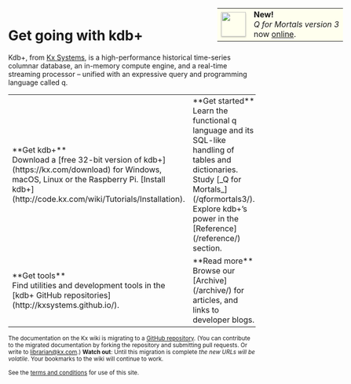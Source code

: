 # Get going with kdb+

<!-- Announce Q4M3 online -->
<div style="position: absolute; margin: 0; padding: 0; right: 50px; top: 50px;">
<table style="background: #ffe; margin: 0; padding: 0;">
<tr>
<td><a href="/mkdocs/qformortals3/" style="border: none; text-decoration: none;"><img src="/img/qfm3.jpg" style="box-shadow: 0 1.5px 3px rgba(0,0,0,.24); width: 50px"/></a></td>
<td><strong>New!</strong><br/><em>Q for Mortals version 3</em><br/>now <a href="/mkdocs/qformortals3/">online</a>.</td> 
</tr>
</table>
</div>

Kdb+, from [Kx Systems](http://kx.com), is a high-performance historical time-series columnar database, an in-memory compute engine, and a real-time streaming processor – unified with an expressive query and programming language called q.

<table markdown="1" id="front-page" style="clear: both">
<tr>
    <td width="30%">**Get kdb+**<br/>Download a [free 32-bit version of kdb+](https://kx.com/download) for Windows, macOS, Linux or the Raspberry Pi. [Install kdb+](http://code.kx.com/wiki/Tutorials/Installation). </td>
    <td width="30%">**Get started**<br/>Learn the functional q language and its SQL-like handling of tables and dictionaries. Study [_Q for Mortals_](/qformortals3/). Explore kdb+’s power in the [Reference](/reference/) section.</td>
    <td width="30%">**Build systems**<br/>[Find cookbooks](/developer/) for building systems, and our [Technical white papers](/developer/#technical-white-papers) for advanced designs and performance optimization.</td>
</tr>
<tr>
    <td>**Get tools**<br/>Find utilities and development tools in the [kdb+ GitHub repositories](http://kxsystems.github.io/).</td>
    <td>**Read more**<br/>Browse our [Archive](/archive/) for articles, and links to developer blogs.</td>
    <td>**Connect**<br/>Join the [Kx community and events](https://kx.com/connect-with-us#support/) to connect with others using kdb+.</td>
</tr>
</table>

<small markdown="1">The documentation on the Kx wiki is migrating to a [GitHub repository](http://github.com/kxsystems/docs). (You can contribute to the migrated documentation by forking the repository and submitting pull requests. Or write to [librarian@kx.com](mailto:librarian@kx.com).) **Watch out**: Until this migration is complete _the new URLs will be volatile_. Your bookmarks to the wiki will continue to work.</small>

<small markdown="1">See the [terms and conditions](about/TermsAndConditions) for use of this site.</small>

